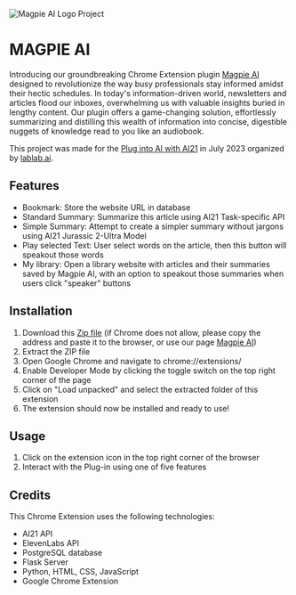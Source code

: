 
![Magpie AI Logo Project](./frontend/icon.png)
<!DOCTYPE html>
<html>
<body>
	<h1>MAGPIE AI</h1>
	<p>Introducing our groundbreaking Chrome Extension plugin <a href="https://http://130.211.217.70/">Magpie AI</a> designed to revolutionize the way busy professionals stay informed amidst their hectic schedules. In today's information-driven world, newsletters and articles flood our inboxes, overwhelming us with valuable insights buried in lengthy content. Our plugin offers a game-changing solution, effortlessly summarizing and distilling this wealth of information into concise, digestible nuggets of knowledge read to you like an audiobook.</p>
	<p>This project was made for the <a href="https://lablab.ai/event/plug-into-ai-with-ai21">Plug into AI with AI21</a> in July 2023 organized by <a href="https://lablab.ai">lablab.ai</a>.</p>
	<h2>Features</h2>
	<ul>
		<li> Bookmark: Store the website URL in database</li> 
		<li> Standard Summary: Summarize this article using AI21 Task-specific API </li> 
		<li> Simple Summary: Attempt to create a simpler summary without jargons using AI21 Jurassic 2-Ultra Model </li> 
		<li> Play selected Text: User select words on the article, then this button will speakout those words</li> 
		<li> My library: Open a library website with articles and their summaries saved by Magpie AI, with an option to speakout those summaries when users click "speaker" buttons</li> 
	</ul>
	<h2>Installation</h2>
	<ol>
		<li>Download this <a href="http://130.211.217.70/plugin.tar.gz">Zip file</a> (if Chrome does not allow, please copy the address and paste it to the browser, or use our page <a href="http://130.211.217.70/">Magpie AI</a>)</li>
		<li>Extract the ZIP file</li>
		<li>Open Google Chrome and navigate to chrome://extensions/</li>
		<li>Enable Developer Mode by clicking the toggle switch on the top right corner of the page</li>
		<li>Click on "Load unpacked" and select the extracted folder of this extension</li>
		<li>The extension should now be installed and ready to use!</li>
	</ol>
	<h2>Usage</h2>
	<ol>
		<li> Click on the extension icon in the top right corner of the browser</li>
		<li> Interact with the Plug-in using one of five features </li>
	</ol>
	<h2>Credits</h2>
	<p>This Chrome Extension uses the following technologies:</p>
	<ul>
		<li>AI21 API</li>
		<li>ElevenLabs API</li>
		<li>PostgreSQL database</li>
	        <li>Flask Server</li>
		<li>Python, HTML, CSS, JavaScript</li>
		<li>Google Chrome Extension </li>
	</ul>
</body>
</html>
